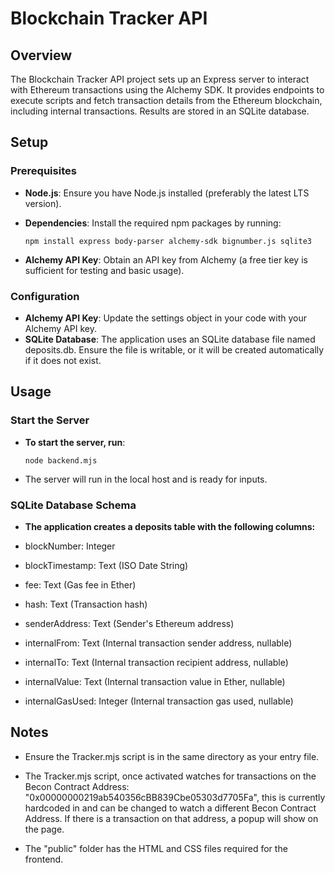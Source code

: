 # Blockchain Tracker API

## Overview

The Blockchain Tracker API project sets up an Express server to interact with Ethereum transactions using the Alchemy SDK. It provides endpoints to execute scripts and fetch transaction details from the Ethereum blockchain, including internal transactions. Results are stored in an SQLite database.

## Setup

### Prerequisites

- **Node.js**: Ensure you have Node.js installed (preferably the latest LTS version).
- **Dependencies**: Install the required npm packages by running:

  ```npm install express body-parser alchemy-sdk bignumber.js sqlite3 ```

- **Alchemy API Key**: Obtain an API key from Alchemy (a free tier key is sufficient for testing and basic usage).

### Configuration

- **Alchemy API Key**: Update the settings object in your code with your Alchemy API key.
- **SQLite Database**: The application uses an SQLite database file named deposits.db. Ensure the file is writable, or it will be created automatically if it does not exist.

## Usage

### Start the Server

- **To start the server, run**:

    ```node backend.mjs```

- The server will run in the local host and is ready for inputs.

### SQLite Database Schema

- **The application creates a deposits table with the following columns:**

- blockNumber: Integer
- blockTimestamp: Text (ISO Date String)
- fee: Text (Gas fee in Ether)
- hash: Text (Transaction hash)
- senderAddress: Text (Sender's Ethereum address)
- internalFrom: Text (Internal transaction sender address, nullable)
- internalTo: Text (Internal transaction recipient address, nullable)
- internalValue: Text (Internal transaction value in Ether, nullable)
- internalGasUsed: Integer (Internal transaction gas used, nullable)

## Notes

- Ensure the Tracker.mjs script is in the same directory as your entry file.

- The Tracker.mjs script, once activated watches for transactions on the Becon Contract Address: "0x00000000219ab540356cBB839Cbe05303d7705Fa", this is currently hardcoded in and can be changed to watch a different Becon Contract Address. If there is a transaction on that address, a popup will show on the page.

- The "public" folder has the HTML and CSS files required for the frontend.

